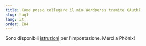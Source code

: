 ```yaml
---
title: Come posso collegare il mio Wordperss tramite OAuth?
slug: faq1
lang: it
order: E04
---
```


Sono disponibili [istruzioni](https://pfadi.swiss/it/pubblicazioni-downloads/downloads/detail/817/wordpress-oauth-istruzioni/) per l'impostazione. Merci a Phönix!
